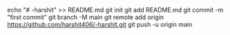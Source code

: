 echo "# -harshit" >> README.md
git init
git add README.md
git commit -m "first commit"
git branch -M main
git remote add origin https://github.com/harshit406/-harshit.git
git push -u origin main
